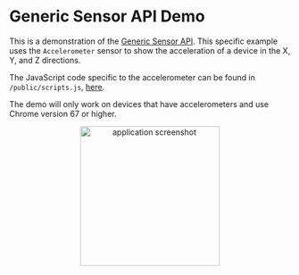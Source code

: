 # Generic Sensor API Demo

This is a demonstration of the [Generic Sensor API](https://www.w3.org/TR/generic-sensor/). This specific example 
uses the `Accelerometer` sensor to show the acceleration of a device in the X, Y, and Z directions.

The JavaScript code specific to the accelerometer can be found in `/public/scripts.js`, [here](https://github.com/robbiejaeger/generic-sensor/blob/master/public/scripts.js#L16-L49).

The demo will only work on devices that have accelerometers and use Chrome version 67 or higher.

<div align="center">
  <img src="https://i.imgur.com/bt1rpQ8.png" alt="application screenshot" width="250"/>  
</div>
